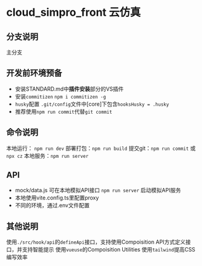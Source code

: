 # cloud_simpro_front 云仿真

## 分支说明
主分支

## 开发前环境预备
+ 安装STANDARD.md中**插件安装**部分的VS插件
+ 安装`commitizen`
  `npm i commitizen -g`
+ `husky`配置
  `.git/config`文件中[core]下包含`hooksHusky = .husky`
+ 推荐使用`npm run commit`代替`git commit`

## 命令说明
本地运行： `npm run dev`
部署打包：`npm run build`
提交git：`npm run commit` 或 `npx cz`
本地服务：`npm run server`

## API
+ mock/data.js 可在本地模拟API接口
  `npm run server` 启动模拟API服务
+ 本地使用vite.config.ts里配置proxy
+ 不同的环境，通过.env文件配置

## 其他说明
使用`./src/hook/api`的`defineApi`接口，支持使用Compoisition API方式定义接口，并支持智能提示
使用`vueuse`的Compoisition Utilities
使用`tailwind`提高CSS编写效率